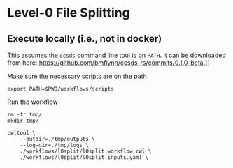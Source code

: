 # Level-0 File Splitting

## Execute locally (i.e., not in docker)
This assumes the `ccsds` command line tool is on `PATH`. It can be downloaded from
here: https://github.com/bmflynn/ccsds-rs/commits/0.1.0-beta.11

Make sure the necessary scripts are on the path
```
export PATH=$PWD/workflows/scripts
```

Run the workflow
```
rm -fr tmp/
mkdir tmp/

cwltool \
    --outdir=./tmp/outputs \
    --log-dir=./tmp/logs \
    ./workflows/l0split/l0split.workflow.cwl \
    ./workflows/l0split/l0split.inputs.yaml \
```


